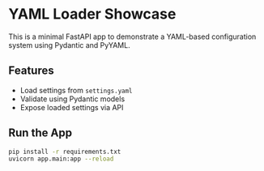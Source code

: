 # YAML Loader Showcase

This is a minimal FastAPI app to demonstrate a YAML-based configuration system using Pydantic and PyYAML.

## Features
- Load settings from `settings.yaml`
- Validate using Pydantic models
- Expose loaded settings via API

## Run the App

```bash
pip install -r requirements.txt
uvicorn app.main:app --reload
